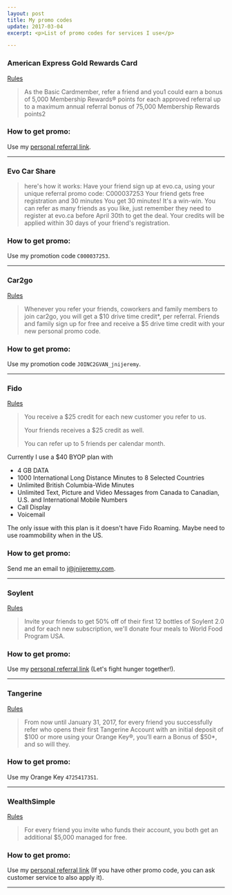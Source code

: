 ```yaml
---
layout: post
title: My promo codes
update: 2017-03-04
excerpt: <p>List of promo codes for services I use</p>

---
```


### American Express Gold Rewards Card
[Rules](https://www.google.ca/url?sa=t&rct=j&q=&esrc=s&source=web&cd=1&ved=0ahUKEwiGwtnWu5HSAhUS1mMKHSwyAmgQFggmMAA&url=http%3A%2F%2Fwww.americanexpress.com%2Fcanada%2Freferafriend&usg=AFQjCNG57vhSXkuaVwhLNmdHRpMxIcVaHQ&sig2=Y-rMmo-_EANeXoPyiuBi8A&cad=rja)

> As the Basic Cardmember, refer a friend and you1 could earn a bonus of 5,000 Membership Rewards® points for each approved referral up to a maximum annual referral bonus of 75,000 Membership Rewards points2

### How to get promo:
Use my [personal referral link](http://amex.ca/share/zeyunJdWH).

---

### Evo Car Share

> here's how it works:
Have your friend sign up at evo.ca, using your unique referral promo code: C000037253
Your friend gets free registration and 30 minutes
You get 30 minutes! It's a win-win.
You can refer as many friends as you like, just remember they need to register at evo.ca before April 30th to get the deal. Your credits will be applied within 30 days of your friend's registration.

### How to get promo:
Use my promotion code `C000037253`.

---

### Car2go 
[Rules](https://friends.car2go.com/na)

> Whenever you refer your friends, coworkers and family members to join car2go, you will get a $10 drive time credit*, per referral. Friends and family sign up for free and receive a $5 drive time credit with your new personal promo code. 

### How to get promo:
Use my promotion code `JOINC2GVAN_jnijeremy`.

---

### Fido
[Rules](http://www.fido.ca/web/content/whyfido/referafriend?lang=en)

> You receive a $25 credit for each new customer you refer to us.
>
> Your friends receives a $25 credit as well.
>
> You can refer up to 5 friends per calendar month.

Currently I use a $40 BYOP plan with

* 4 GB DATA
* 1000 International Long Distance Minutes to 8 Selected Countries
* Unlimited British Columbia-Wide Minutes
* Unlimited Text, Picture and Video Messages from Canada to Canadian, U.S. and International Mobile Numbers
* Call Display
* Voicemail

The only issue with this plan is it doesn't have Fido Roaming.  Maybe need to use roammobility when in the US.

### How to get promo:
Send me an email to <j@jnijeremy.com>.

---

### Soylent
[Rules](https://www.soylent.com/refer/)

> Invite your friends to get 50% off of their first 12 bottles of Soylent 2.0 and for each new subscription, we'll donate four meals to World Food Program USA.

### How to get promo:
Use my [personal referral link](http://soy.lt/r/tNs3hq1H64) (Let's fight hunger together!).

---

### Tangerine
[Rules](https://www.tangerine.ca/en/referafriend/index.html)

> From now until January 31, 2017, for every friend you successfully refer who opens their first Tangerine Account with an initial deposit of $100 or more using your Orange Key®, you’ll earn a Bonus of $50*, and so will they.

### How to get promo:
Use my Orange Key `47254173S1`.

---

### WealthSimple
[Rules](https://grow.wealthsimple.com/wealthsimple-refer-friend-program/)

> For every friend you invite who funds their account, you both get an additional $5,000 managed for free.


### How to get promo:
Use my [personal referral link](http://wsim.co/q8byc5j) (If you have other promo code, you can ask customer service to also apply it).

---